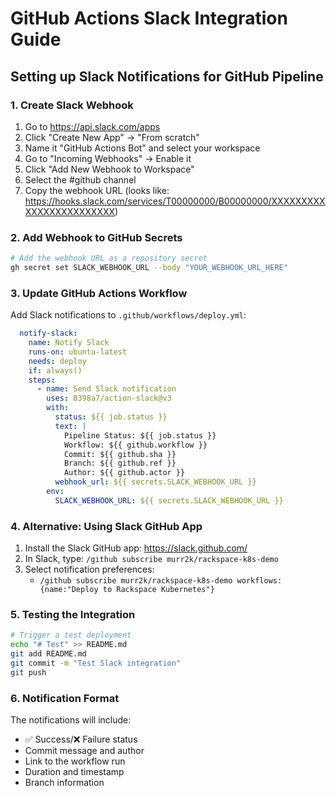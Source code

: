 # GitHub Actions Slack Integration Guide

## Setting up Slack Notifications for GitHub Pipeline

### 1. Create Slack Webhook

1. Go to https://api.slack.com/apps
2. Click "Create New App" → "From scratch"
3. Name it "GitHub Actions Bot" and select your workspace
4. Go to "Incoming Webhooks" → Enable it
5. Click "Add New Webhook to Workspace"
6. Select the #github channel
7. Copy the webhook URL (looks like: https://hooks.slack.com/services/T00000000/B00000000/XXXXXXXXXXXXXXXXXXXXXXXX)

### 2. Add Webhook to GitHub Secrets

```bash
# Add the webhook URL as a repository secret
gh secret set SLACK_WEBHOOK_URL --body "YOUR_WEBHOOK_URL_HERE"
```

### 3. Update GitHub Actions Workflow

Add Slack notifications to `.github/workflows/deploy.yml`:

```yaml
  notify-slack:
    name: Notify Slack
    runs-on: ubuntu-latest
    needs: deploy
    if: always()
    steps:
      - name: Send Slack notification
        uses: 8398a7/action-slack@v3
        with:
          status: ${{ job.status }}
          text: |
            Pipeline Status: ${{ job.status }}
            Workflow: ${{ github.workflow }}
            Commit: ${{ github.sha }}
            Branch: ${{ github.ref }}
            Author: ${{ github.actor }}
          webhook_url: ${{ secrets.SLACK_WEBHOOK_URL }}
        env:
          SLACK_WEBHOOK_URL: ${{ secrets.SLACK_WEBHOOK_URL }}
```

### 4. Alternative: Using Slack GitHub App

1. Install the Slack GitHub app: https://slack.github.com/
2. In Slack, type: `/github subscribe murr2k/rackspace-k8s-demo`
3. Select notification preferences:
   - `/github subscribe murr2k/rackspace-k8s-demo workflows:{name:"Deploy to Rackspace Kubernetes"}`

### 5. Testing the Integration

```bash
# Trigger a test deployment
echo "# Test" >> README.md
git add README.md
git commit -m "Test Slack integration"
git push
```

### 6. Notification Format

The notifications will include:
- ✅ Success/❌ Failure status
- Commit message and author
- Link to the workflow run
- Duration and timestamp
- Branch information